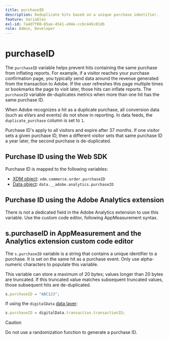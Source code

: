 ```yaml
---
title: purchaseID
description: Deduplicate hits based on a unique purchase identifier.
feature: Variables
exl-id: 7a4d7f08-65ae-4541-a94e-cc6c445c01db
role: Admin, Developer
---
```

# purchaseID

The `purchaseID` variable helps prevent hits containing the same purchase from inflating reports. For example, if a visitor reaches your purchase confirmation page, you typically send data around the revenue generated from the transaction to Adobe. If the user refreshes this page multiple times or bookmarks the page to visit later, those hits can inflate reports. The `purchaseID` variable de-duplicates metrics when more than one hit has the same purchase ID.

When Adobe recognizes a hit as a duplicate purchase, all conversion data (such as eVars and events) do not show in reporting. In data feeds, the `duplicate_purchase` column is set to `1`.

Purchase ID's apply to all visitors and expire after 37 months. If one visitor sets a given purchase ID, then a different visitor sets that same purchase ID a year later, the second purchase is de-duplicated.

## Purchase ID using the Web SDK

Purchase ID is mapped to the following variables:

* [XDM object](/help/implement/aep-edge/xdm-var-mapping.md): `xdm.commerce.order.purchaseID`
* [Data object](/help/implement/aep-edge/data-var-mapping.md): `data.__adobe.analytics.purchaseID`

## Purchase ID using the Adobe Analytics extension

There is not a dedicated field in the Adobe Analytics extension to use this variable. Use the custom code editor, following AppMeasurement syntax.

## s.purchaseID in AppMeasurement and the Analytics extension custom code editor

The `s.purchaseID` variable is a string that contains a unique identifier to a purchase. It is set on the same hit as a purchase event. Only use alpha-numeric characters to populate this variable.

This variable can store a maximum of 20 bytes; values longer than 20 bytes are truncated. If this truncated value matches subsequent truncated values, those subsequent hits are de-duplicated.

```js
s.purchaseID = "ABC123";
```

If using the `digitalData` [data layer](../../prepare/data-layer.md):

```js
s.purchaseID = digitalData.transaction.transactionID;
```

>[!CAUTION]
>
>Do not use a randomization function to generate a purchase ID.
